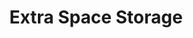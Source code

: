 ---
title: "Extra Space Storage"
url: /albuquerque/extra-space-storage-legion-road-northeast/
shop: storage rental
---
